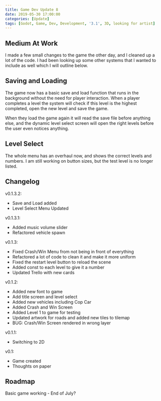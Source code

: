 ```yaml
---
title: Game Dev Update 8
date: 2019-05-30 17:00:00
categories: [Update]
tags: [Godot, Game, Dev, Development, '3.1', 3D, looking for artist]
---
```


## Medium At Work

I made a few small changes to the game the other day, and I cleaned up a lot of the code. I had been looking up some other systems that I wanted to include as well which I will outline below.

## Saving and Loading

The game now has a basic save and load function that runs in the background without the need for player interaction. When a player completes a level the system will check if this level is the highest completed, open the new level and save the game.

When they load the game again it will read the save file before anything else, and the dynamic level select screen will open the right levels before the user even notices anything.

<!--more-->

## Level Select

The whole menu has an overhaul now, and shows the correct levels and numbers. I am still working on button sizes, but the test level is no longer listed.

## Changelog
v0.1.3.2:
<ul>
    <li>Save and Load added</li>
    <li>Level Select Menu Updated</li>
</ul>
v0.1.3.1:
<ul>
    <li>Added music volume slider</li>
    <li>Refactored vehicle spawn</li>
</ul>
v0.1.3:
<ul>
    <li>Fixed Crash/Win Menu from not being in front of everything</li>
    <li>Refactored a lot of code to clean it and make it more uniform</li>
    <li>Fixed the restart level button to reload the scene</li>
    <li>Added const to each level to give it a number</li>
    <li>Updated Trello with new cards</li>
</ul>
v0.1.2:
<ul>
    <li>Added new font to game</li>
    <li>Add title screen and level select</li>
    <li>Added new vehicles including Cop Car</li>
    <li>Added Crash and Win Screen</li>
    <li>Added Level 1 to game for testing</li>
    <li>Updated artwork for roads and added new tiles to tilemap</li>
    <li>BUG: Crash/Win Screen rendered in wrong layer</li>
</ul>
v0.1.1:
<ul>
    <li>Switching to 2D</li>
</ul>
v0.1:
<ul>
    <li>Game created</li>
    <li>Thoughts on paper</li>
</ul>

## Roadmap
Basic game working - End of July?